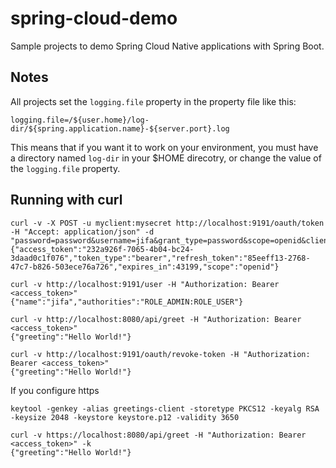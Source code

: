 # spring-cloud-demo

Sample projects to demo Spring Cloud Native applications with Spring Boot.

## Notes
All projects set the `logging.file` property in the property file like this:
```
logging.file=/${user.home}/log-dir/${spring.application.name}-${server.port}.log
```
This means that if you want it to work on your environment, you must have a directory named `log-dir` in your $HOME direcotry, or change the value of the `logging.file` property.

## Running with curl

```
curl -v -X POST -u myclient:mysecret http://localhost:9191/oauth/token -H "Accept: application/json" -d "password=password&username=jifa&grant_type=password&scope=openid&client_secret=mysecret&client_id=myclient"
{"access_token":"232a926f-7065-4b04-bc24-3daad0c1f076","token_type":"bearer","refresh_token":"85eeff13-2768-47c7-b826-503ece76a726","expires_in":43199,"scope":"openid"}
```

```
curl -v http://localhost:9191/user -H "Authorization: Bearer <access_token>"
{"name":"jifa","authorities":"ROLE_ADMIN:ROLE_USER"}
```

```
curl -v http://localhost:8080/api/greet -H "Authorization: Bearer <access_token>"
{"greeting":"Hello World!"}
```

```
curl -v http://localhost:9191/oauth/revoke-token -H "Authorization: Bearer <access_token>"
{"greeting":"Hello World!"}
```

If you configure https
```
keytool -genkey -alias greetings-client -storetype PKCS12 -keyalg RSA -keysize 2048 -keystore keystore.p12 -validity 3650
```

```
curl -v https://localhost:8080/api/greet -H "Authorization: Bearer <access_token>" -k
{"greeting":"Hello World!"}
```
